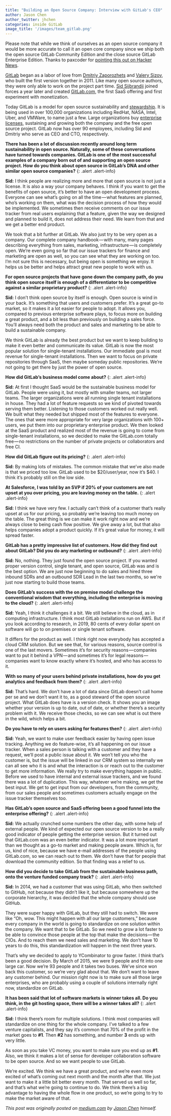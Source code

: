 ```yaml
---
title: "Building an Open Source Company: Interview with GitLab's CEO"
author: Jason Chen
author_twitter: jhchen
categories: inside GitLab
image_title: '/images/team_gitlab.png'
---
```


Please note that while we think of ourselves as an open source company it would be more accurate to call it an open core company since we ship both the open source GitLab Community Edition and the close source GitLab Enterprise Edition. Thanks to paxcoder for [pointing this out on Hacker News](https://news.ycombinator.com/item?id=12129626).

[GitLab] began as a labor of love from [Dmitriy Zaporozhets] and [Valery Sizov], who built the first version together in 2011. Like many open source authors, they were only able to work on the project part time. [Sid Sijbrandij] joined forces a year later and created [GitLab.com], the first SaaS offering and first experiment with monetization.

<!-- more -->

Today GitLab is a model for open source sustainability and [stewardship]. It is being used in over 100,000 organizations including RedHat, NASA, Intel, Uber, and VMWare, to name just a few. Large organizations buy [enterprise licenses], sustaining and growing both the company and the free open source project. GitLab now has over 90 employees, including Sid and Dmitriy who serve as CEO and CTO, respectively.

**There has been a lot of discussion recently around long term sustainability in open source. Naturally, some of these conversations have turned towards companies. GitLab is one of the most successful examples of a company born out of and supporting an open source project. How do you think about open source in GitLab’s DNA and other similar open source companies?**
{: .alert .alert-info}

**Sid:** I think people are realizing more and more that open source is not just a license. It is also a way your company behaves. I think if you want to get the benefits of open source, it’s better to have an open development process. Everyone can see what’s going on all the time — what features are planned, who’s working on them, what was the decision process of how they would be implemented. We sometimes then receive comments on our issue tracker from real users explaining that a feature, given the way we designed and planned to build it, does not address their need. We learn from that and we get a better end product.

We took that a bit further at GitLab. We also just try to be very open as a company. Our complete company handbook — with many, many pages describing everything from sales, marketing, infrastructure — is completely open. We’re even going so far that our issue trackers for finance and marketing are open as well, so you can see what they are working on too. I’m not sure this is necessary, but being open is something we enjoy. It helps us be better and helps attract great new people to work with us.

**For open source projects that have gone down the company path, do you think open source itself is enough of a differentiator to be competitive against a similar proprietary product?**
{: .alert .alert-info}

**Sid:** I don’t think open source by itself is enough. Open source is wind in your back. It’s something that users and customers prefer. It’s a great go-to market, so it makes it a lot easier for people to adopt. It allows you, compared to previous enterprise software plays, to focus more on building a great product, and a bit less than previously on building a sales force. You’ll always need both the product and sales and marketing to be able to build a sustainable company.

We think GitLab is already the best product but we want to keep building to make it even better and communicate its value. GitLab is now the most popular solution for single-tenant installations. Our immediate goal is most revenue for single-tenant installations. Then we want to focus on private repositories through SaaS, then maybe someday public repositories. We’re not going to get there by just the power of open source.

**How did GitLab’s business model come about?**
{: .alert .alert-info}

**Sid:** At first I thought SaaS would be the sustainable business model for GitLab. People were using it, but mostly with smaller teams, not larger teams. The larger organizations were all running single tenant installations in house. They had a lot of feature requests so we kind of pivoted towards serving them better. Listening to those customers worked out really well. We built what they needed but shipped most of the features to everyone. The ones that were more appropriate for very large organizations with 100+ users, we put them into our proprietary enterprise product.
We then looked at the SaaS product and realized most of the revenue is going to come from single-tenant installations, so we decided to make the GitLab.com totally free — no restrictions on the number of private projects or collaborators and free CI.

**How did GitLab figure out its pricing?**
{: .alert .alert-info}

**Sid:** By making lots of mistakes. The common mistake that we’ve also made is that we priced too low. GitLab used to be $20/user/year, now it’s $40. I think it’s probably still on the low side.

**At Salesforce, I was told by an SVP if 20% of your customers are not upset at you over pricing, you are leaving money on the table.**
{: .alert .alert-info}

**Sid:** I think we have very few. I actually can’t think of a customer that’s really upset at us for our pricing, so probably we’re leaving too much money on the table. The great thing is we can make it work right now and we’re always close to being cash flow positive. We give away a lot, but that also helps companies adopt a product quickly. If it’s great value for money, it will spread faster.

**GitLab has a pretty impressive list of customers. How did they find out about GitLab? Did you do any marketing or outbound?**
{: .alert .alert-info}

**Sid:** No, nothing. They just found the open source project. If you wanted proper version control, single tenant, and open source, GitLab was and is the best option. We are just now beginning to do sales and hired three inbound SDRs and an outbound SDR Lead in the last two months, so we're just now starting to build those teams.

**Does GitLab’s success with the on premise model challenge the conventional wisdom that everything, including the enterprise is moving to the cloud?**
{: .alert .alert-info}

**Sid:** Yeah, I think it challenges it a bit. We still believe in the cloud, as in computing infrastructure. I think most GitLab installations run on AWS. But if you look according to research, in 2019, 80 cents of every dollar spent on software will go to on premises or single tenant software.

It differs for the product as well. I think right now everybody has accepted a cloud CRM solution. But we see that, for various reasons, source control is one of the last movers. Sometimes it’s for security reasons — companies want to put it behind a VPN — and sometimes it’s for legal reasons — companies want to know exactly where it’s hosted, and who has access to it.

**With so many of your users behind private installations, how do you get analytics and feedback from them?**
{: .alert .alert-info}

**Sid:** That’s hard. We don’t have a lot of data since GitLab doesn’t call home per se and we don’t want it to, as a good steward of the open source project. What GitLab does have is a version check. It shows you an image whether your version is up to date, out of date, or whether there’s a security problem with it. We receive those checks, so we can see what is out there in the wild, which helps a bit.

**Do you have to rely on users asking for features then?**
{: .alert .alert-info}

**Sid:** Yeah, we want to make user feedback easier by having open issue tracking. Anything we do feature-wise, it’s all happening on our issue tracker. When a sales person is talking with a customer and they have a request, we’ll post a public issue about it. We won’t tell you who the customer is, but the issue will be linked in our CRM system so internally we can all see who it is and what the interaction is or reach out to the customer to get more information. We really try to make everything happen in public. Before we used to have internal and external issue trackers, and we found there was a lot of duplication. This way, whatever we’re making, we get the best input. We get to get input from our developers, from the community, from our sales people and sometimes customers actually engage on the issue tracker themselves too.

**Has GitLab’s open source and SaaS offering been a good funnel into the enterprise offering?**
{: .alert .alert-info}

**Sid:** We actually crunched some numbers the other day, with some help of external people. We kind of expected our open source version to be a really good indicator of people getting the enterprise version. But it turned out that GitLab.com was an even better indicator. It was a lot more important than we thought as a go-to market and making people aware. Which is, for us, kind of nice, because we have e-mail addresses of the people using GitLab.com, so we can reach out to them. We don’t have that for people that download the community edition. So that finding was a relief to us.

**How did you decide to take GitLab from the sustainable business path, onto the venture funded company track?**
{: .alert .alert-info}

**Sid:** In 2014, we had a customer that was using GitLab, who then switched to GitHub, not because they didn’t like it, but because somewhere up the corporate hierarchy, it was decided that the whole company should use GitHub.

They were super happy with GitLab, but they still had to switch. We were like “Oh, wow. This might happen with all our large customers,” because every company in the world is going to standardize on one solution within the company. We want that to be GitLab. So we need to grow a lot faster to be able to convince those people at the top that make the decisions — the CIOs. And to reach them we need sales and marketing. We don’t have 10 years to do this, this standardization will happen in the next three years.

That’s why we decided to apply to YCombinator to grow faster. I think that’s been a good decision. By March of 2015, we were 9 people and fit into one large car. Now we’re 93 people and it takes two buses. We’ve since won back this customer, so we’re very glad about that. We don’t want to leave any customer behind. Our mission right now is to make sure all those large enterprises, who are probably using a couple of solutions internally right now, standardize on GitLab.

**It has been said that lot of software markets is winner takes all. Do you think, in the git hosting space, there will be a winner takes all?**
{: .alert .alert-info}

**Sid:** I think there’s room for multiple solutions. I think most companies will standardize on one thing for the whole company. I’ve talked to a few venture capitalists, and they say it’s common that 70% of the profit in the market goes to **#1**. Then **#2** has something, and number **3** ends up with very little.

As soon as you take VC money, you want to make sure you end up as **#1**. Also, we think it makes a lot of sense for developer collaboration software to be open source. And so we want people to use GitLab.

We’re excited. We think we have a great product, and we’re even more excited of what’s coming out next month and the month after that. We just want to make it a little bit better every month. That served us well so far, and that’s what we’re going to continue to do. We think there’s a big advantage to having the whole flow in one product, so we’re going to try to make the market aware of that.

_This post was originally posted on [medium.com] by [Jason Chen] himself._

<!-- Identifiers -->

[Jason Chen]: https://medium.com/@jhchen
[medium.com]: https://medium.com/@jhchen/290180d172da#.niptat9rb
[GitLab]: https://about.gitlab.com
[GitLab.com]: https://gitlab.com/users/sign_in
[Dmitriy Zaporozhets]: https://twitter.com/dzaporozhets
[Valery Sizov]: https://twitter.com/Sizov_Valeriy
[Sid Sijbrandij]: https://twitter.com/sytses
[stewardship]: https://about.gitlab.com/about/#our-stewardship-of-gitlab-cea-namestewardshipaa-nameour-stewardship-of-gitlab-cea
[enterprise licenses]: https://about.gitlab.com/products/
